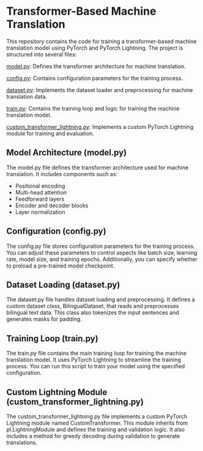 # Transformer-Based Machine Translation

This repository contains the code for training a transformer-based machine translation model using PyTorch and PyTorch Lightning. The project is structured into several files:

[model.py](https://github.com/adil22jaleel/era-v1-assignments/blob/main/s15_assignment/model.py): Defines the transformer architecture for machine translation.

[config.py](https://github.com/adil22jaleel/era-v1-assignments/blob/main/s15_assignment/config.py): Contains configuration parameters for the training process.

[dataset.py](https://github.com/adil22jaleel/era-v1-assignments/blob/main/s15_assignment/dataset.py): Implements the dataset loader and preprocessing for machine translation data.

[train.py](https://github.com/adil22jaleel/era-v1-assignments/blob/main/s15_assignment/train.py): Contains the training loop and logic for training the machine translation model.

[custom_transformer_lightning.py](https://github.com/adil22jaleel/era-v1-assignments/blob/main/s15_assignment/custom_transformer_lightning.py): Implements a custom PyTorch Lightning module for training and evaluation.

## Model Architecture (model.py)
The model.py file defines the transformer architecture used for machine translation. It includes components such as:

- Positional encoding
- Multi-head attention
- Feedforward layers
- Encoder and decoder blocks
- Layer normalization

## Configuration (config.py)
The config.py file stores configuration parameters for the training process. You can adjust these parameters to control aspects like batch size, learning rate, model size, and training epochs. Additionally, you can specify whether to preload a pre-trained model checkpoint.

## Dataset Loading (dataset.py)
The dataset.py file handles dataset loading and preprocessing. It defines a custom dataset class, BilingualDataset, that reads and preprocesses bilingual text data. This class also tokenizes the input sentences and generates masks for padding.

## Training Loop (train.py)
The train.py file contains the main training loop for training the machine translation model. It uses PyTorch Lightning to streamline the training process. You can run this script to train your model using the specified configuration.

## Custom Lightning Module (custom_transformer_lightning.py)
The custom_transformer_lightning.py file implements a custom PyTorch Lightning module named CustomTransformer. This module inherits from pl.LightningModule and defines the training and validation logic. It also includes a method for greedy decoding during validation to generate translations.
